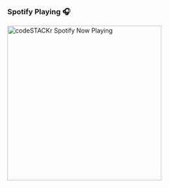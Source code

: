 
### Spotify Playing 🎧

[<img src="https://now-playing-profile-omkar-s2.vercel.app" alt="codeSTACKr Spotify Now Playing" width="350" />](https://open.spotify.com/user/si=7f328350087b4e47)

